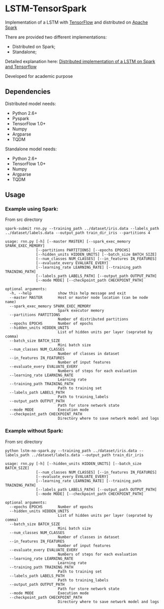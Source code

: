 # LSTM-TensorSpark

Implementation of a LSTM with [TensorFlow](https://www.tensorflow.org/) and distributed on [Apache Spark](http://spark.apache.org/) 

There are provided two different implementations:

- Distributed on Spark;
- Standalone;

Detailed explanation here: [Distributed implementation of a LSTM on Spark and Tensorflow](http://www.slideshare.net/emanueldinardo/distributed-implementation-of-a-lstm-on-spark-and-tensorflow-69787635)

Developed for academic purpose


## Dependencies

Distributed model needs:
- Python 2.6+
- Pyspark
- TensorFlow 1.0+
- Numpy
- Argparse
- TQDM

Standalone model needs:
- Python 2.6+
- TensorFlow 1.0+
- Numpy
- Argparse
- TQDM


## Usage

### Example using Spark: 

From src directory

```
spark-submit rnn.py --training_path ../dataset/iris.data --labels_path ../dataset/labels.data --output_path train_dir_iris --partitions 4
```

```
usage: rnn.py [-h] [--master MASTER] [--spark_exec_memory SPARK_EXEC_MEMORY]
              [--partitions PARTITIONS] [--epochs EPOCHS]
              [--hidden_units HIDDEN_UNITS] [--batch_size BATCH_SIZE]
              [--num_classes NUM_CLASSES] [--in_features IN_FEATURES]
              [--evaluate_every EVALUATE_EVERY]
              [--learning_rate LEARNING_RATE] [--training_path TRAINING_PATH]
              [--labels_path LABELS_PATH] [--output_path OUTPUT_PATH]
              [--mode MODE] [--checkpoint_path CHECKPOINT_PATH]
```

```
optional arguments:
  -h, --help            show this help message and exit
  --master MASTER       Host or master node location (can be node name)
  --spark_exec_memory SPARK_EXEC_MEMORY
                        Spark executor memory
  --partitions PARTITIONS
                        Number of distributed partitions
  --epochs EPOCHS       Number of epochs
  --hidden_units HIDDEN_UNITS
                        List of hidden units per layer (seprated by comma)
  --batch_size BATCH_SIZE
                        Mini batch size
  --num_classes NUM_CLASSES
                        Number of classes in dataset
  --in_features IN_FEATURES
                        Number of input features
  --evaluate_every EVALUATE_EVERY
                        Numbers of steps for each evaluation
  --learning_rate LEARNING_RATE
                        Learning rate
  --training_path TRAINING_PATH
                        Path to training set
  --labels_path LABELS_PATH
                        Path to training_labels
  --output_path OUTPUT_PATH
                        Path for store network state
  --mode MODE           Execution mode
  --checkpoint_path CHECKPOINT_PATH
                        Directory where to save network model and logs
```

### Example without Spark:

From src directory

```
python lstm-no-spark.py --training_path ../dataset/iris.data --labels_path ../dataset/labels.data --output_path train_dir_iris

```

```
usage: rnn.py [-h] [--hidden_units HIDDEN_UNITS] [--batch_size BATCH_SIZE]
              [--num_classes NUM_CLASSES] [--in_features IN_FEATURES]
              [--evaluate_every EVALUATE_EVERY]
              [--learning_rate LEARNING_RATE] [--training_path TRAINING_PATH]
              [--labels_path LABELS_PATH] [--output_path OUTPUT_PATH]
              [--mode MODE] [--checkpoint_path CHECKPOINT_PATH]
```

```
optional arguments:
  --epochs EPOCHS       Number of epochs
  --hidden_units HIDDEN_UNITS
                        List of hidden units per layer (seprated by comma)
  --batch_size BATCH_SIZE
                        Mini batch size
  --num_classes NUM_CLASSES
                        Number of classes in dataset
  --in_features IN_FEATURES
                        Number of input features
  --evaluate_every EVALUATE_EVERY
                        Numbers of steps for each evaluation
  --learning_rate LEARNING_RATE
                        Learning rate
  --training_path TRAINING_PATH
                        Path to training set
  --labels_path LABELS_PATH
                        Path to training_labels
  --output_path OUTPUT_PATH
                        Path for store network state
  --mode MODE           Execution mode
  --checkpoint_path CHECKPOINT_PATH
                        Directory where to save network model and logs
```
